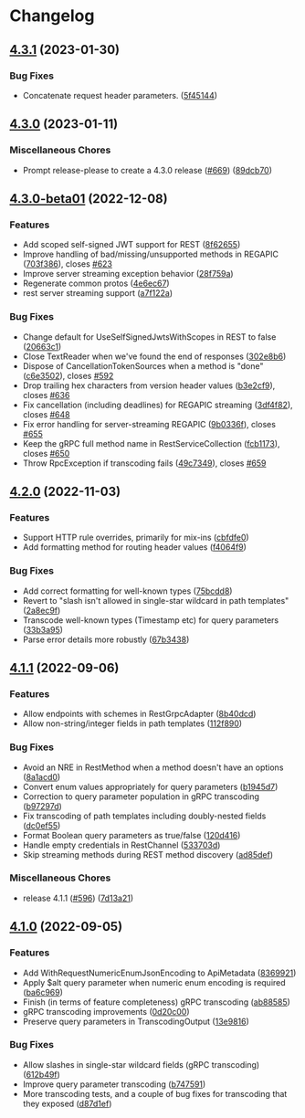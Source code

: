# Changelog

## [4.3.1](https://github.com/googleapis/gax-dotnet/compare/Google.Api.Gax-4.3.0...Google.Api.Gax-4.3.1) (2023-01-30)


### Bug Fixes

* Concatenate request header parameters. ([5f45144](https://github.com/googleapis/gax-dotnet/commit/5f45144254a77b3ca436e3d86f4e964543ca9d9a))

## [4.3.0](https://github.com/googleapis/gax-dotnet/compare/Google.Api.Gax-4.3.0-beta01...Google.Api.Gax-4.3.0) (2023-01-11)


### Miscellaneous Chores

* Prompt release-please to create a 4.3.0 release ([#669](https://github.com/googleapis/gax-dotnet/issues/669)) ([89dcb70](https://github.com/googleapis/gax-dotnet/commit/89dcb700703b3908f7a50f75c4074103416e796a))

## [4.3.0-beta01](https://github.com/googleapis/gax-dotnet/compare/Google.Api.Gax-4.3.0...Google.Api.Gax-4.3.0-beta01) (2022-12-08)


### Features

* Add scoped self-signed JWT support for REST ([8f62655](https://github.com/googleapis/gax-dotnet/commit/8f6265559d516cf09b7265e6d3c0a56621ad0419))
* Improve handling of bad/missing/unsupported methods in REGAPIC ([703f386](https://github.com/googleapis/gax-dotnet/commit/703f386c67b39b9bf128e6aa3e901b422effb908)), closes [#623](https://github.com/googleapis/gax-dotnet/issues/623)
* Improve server streaming exception behavior ([28f759a](https://github.com/googleapis/gax-dotnet/commit/28f759afd8fb247a95a1cce157162d64fcc16de2))
* Regenerate common protos ([4e6ec67](https://github.com/googleapis/gax-dotnet/commit/4e6ec674c091fbda6c11bb3d73db2c2d5f3cc7a8))
* rest server streaming support ([a7f122a](https://github.com/googleapis/gax-dotnet/commit/a7f122a4108ad940ef460dbb15c0ab7b2edfb46d))


### Bug Fixes

* Change default for UseSelfSignedJwtsWithScopes in REST to false ([20663c1](https://github.com/googleapis/gax-dotnet/commit/20663c158c8675c008237196c8b3faa53c1f2437))
* Close TextReader when we've found the end of responses ([302e8b6](https://github.com/googleapis/gax-dotnet/commit/302e8b6493340214f5f78d174385cd15d0ff7bd9))
* Dispose of CancellationTokenSources when a method is "done" ([c6e3502](https://github.com/googleapis/gax-dotnet/commit/c6e35020ff72b74ac2c6eb4321137cfac6229d64)), closes [#592](https://github.com/googleapis/gax-dotnet/issues/592)
* Drop trailing hex characters from version header values ([b3e2cf9](https://github.com/googleapis/gax-dotnet/commit/b3e2cf9e91dd3ce3b626a4f002a68a5f666caf9f)), closes [#636](https://github.com/googleapis/gax-dotnet/issues/636)
* Fix cancellation (including deadlines) for REGAPIC streaming ([3df4f82](https://github.com/googleapis/gax-dotnet/commit/3df4f82712f3ed308432cc28d11636703495e946)), closes [#648](https://github.com/googleapis/gax-dotnet/issues/648)
* Fix error handling for server-streaming REGAPIC ([9b0336f](https://github.com/googleapis/gax-dotnet/commit/9b0336f7745539766134d95bb7ec4021ae04ec09)), closes [#655](https://github.com/googleapis/gax-dotnet/issues/655)
* Keep the gRPC full method name in RestServiceCollection ([fcb1173](https://github.com/googleapis/gax-dotnet/commit/fcb1173bbc867a223e6d6a32e5a9f3bdd2b8a29f)), closes [#650](https://github.com/googleapis/gax-dotnet/issues/650)
* Throw RpcException if transcoding fails ([49c7349](https://github.com/googleapis/gax-dotnet/commit/49c7349049384670d50748a7c806e273542c22a7)), closes [#659](https://github.com/googleapis/gax-dotnet/issues/659)

## [4.2.0](https://github.com/googleapis/gax-dotnet/compare/Google.Api.Gax-4.1.1...Google.Api.Gax-4.2.0) (2022-11-03)

### Features

* Support HTTP rule overrides, primarily for mix-ins ([cbfdfe0](https://github.com/googleapis/gax-dotnet/commit/cbfdfe0fce202b990f9e9aed94cdb56d94541ea9))
* Add formatting method for routing header values ([f4064f9](https://github.com/googleapis/gax-dotnet/commit/f4064f9e5d2cb94d157445751b20acef5b5f7472))

### Bug Fixes

* Add correct formatting for well-known types ([75bcdd8](https://github.com/googleapis/gax-dotnet/commit/75bcdd86a539ffa9cace9f08f7b483acb4451818))
* Revert to "slash isn't allowed in single-star wildcard in path templates" ([2a8ec9f](https://github.com/googleapis/gax-dotnet/commit/2a8ec9f18288cb622196645d03c43f3cdf816dcc))
* Transcode well-known types (Timestamp etc) for query parameters ([33b3a95](https://github.com/googleapis/gax-dotnet/commit/33b3a9520ab01c8200677f534b87dd13c27bd66f))
* Parse error details more robustly ([67b3438](https://github.com/googleapis/gax-dotnet/commit/67b34387f4e06fd9dc11b46cde95aaa9b636d330))

## [4.1.1](https://github.com/googleapis/gax-dotnet/compare/Google.Api.Gax-4.1.0...Google.Api.Gax-4.1.1) (2022-09-06)


### Features

* Allow endpoints with schemes in RestGrpcAdapter ([8b40dcd](https://github.com/googleapis/gax-dotnet/commit/8b40dcdfe4028b2a7db2e6ef8c968da6aa64207e))
* Allow non-string/integer fields in path templates ([112f890](https://github.com/googleapis/gax-dotnet/commit/112f89053e22dff2b9a44622b472ca29ffa8eb87))


### Bug Fixes

* Avoid an NRE in RestMethod when a method doesn't have an options ([8a1acd0](https://github.com/googleapis/gax-dotnet/commit/8a1acd0a8288ddd43e9c11c43d851827e3cf3e15))
* Convert enum values appropriately for query parameters ([b1945d7](https://github.com/googleapis/gax-dotnet/commit/b1945d7c7ec51947fe26a5f805ea0b4c2f816233))
* Correction to query parameter population in gRPC transcoding ([b97297d](https://github.com/googleapis/gax-dotnet/commit/b97297dabd26fbfe2167d6cdf4fada50895d0743))
* Fix transcoding of path templates including doubly-nested fields ([dc0ef55](https://github.com/googleapis/gax-dotnet/commit/dc0ef55797a4672e4b500a18d4c875cc1f9804a7))
* Format Boolean query parameters as true/false ([120d416](https://github.com/googleapis/gax-dotnet/commit/120d416675869dce99b04c3784c72a98c79ade64))
* Handle empty credentials in RestChannel ([533703d](https://github.com/googleapis/gax-dotnet/commit/533703d969722c9262b72f95851677e48451c01d))
* Skip streaming methods during REST method discovery ([ad85def](https://github.com/googleapis/gax-dotnet/commit/ad85deff827a79ec480e3469ec3df24a94ce3413))


### Miscellaneous Chores

* release 4.1.1 ([#596](https://github.com/googleapis/gax-dotnet/issues/596)) ([7d13a21](https://github.com/googleapis/gax-dotnet/commit/7d13a21c60a124a3345acf4c91d3671c8b498718))

## [4.1.0](https://github.com/googleapis/gax-dotnet/compare/Google.Api.Gax-4.0.0...Google.Api.Gax-4.1.0) (2022-09-05)


### Features

* Add WithRequestNumericEnumJsonEncoding to ApiMetadata ([8369921](https://github.com/googleapis/gax-dotnet/commit/8369921fe07d9dad1371905afb446f30524a3bda))
* Apply $alt query parameter when numeric enum encoding is required ([ba6c969](https://github.com/googleapis/gax-dotnet/commit/ba6c969097576c926c98c47e55901b8023abbe40))
* Finish (in terms of feature completeness) gRPC transcoding ([ab88585](https://github.com/googleapis/gax-dotnet/commit/ab88585d417c2102f6959b17795648a0a5fe2906))
* gRPC transcoding improvements ([0d20c00](https://github.com/googleapis/gax-dotnet/commit/0d20c005da086c3c1cadd835f43aea58fc4a6668))
* Preserve query parameters in TranscodingOutput ([13e9816](https://github.com/googleapis/gax-dotnet/commit/13e981697877098b3cc5f4ea8fd7950927a396a0))


### Bug Fixes

* Allow slashes in single-star wildcard fields (gRPC transcoding) ([612b49f](https://github.com/googleapis/gax-dotnet/commit/612b49f16c24bfce244f734ceb2e1326cf1e297d))
* Improve query parameter transcoding ([b747591](https://github.com/googleapis/gax-dotnet/commit/b74759126dd91cdf6f28626489dfee69fd9c200d))
* More transcoding tests, and a couple of bug fixes for transcoding that they exposed ([d87d1ef](https://github.com/googleapis/gax-dotnet/commit/d87d1efa314c07057781adf8326a203f77aad1f0))
